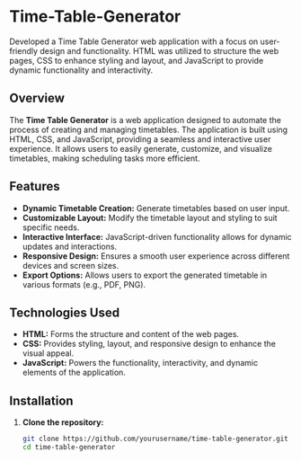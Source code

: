 # Time-Table-Generator
Developed a Time Table Generator web application with a focus on user-friendly design and functionality. HTML was utilized to structure the web pages, CSS to enhance styling and layout, and JavaScript to provide dynamic functionality and interactivity.

## Overview
The **Time Table Generator** is a web application designed to automate the process of creating and managing timetables. The application is built using HTML, CSS, and JavaScript, providing a seamless and interactive user experience. It allows users to easily generate, customize, and visualize timetables, making scheduling tasks more efficient.

## Features
- **Dynamic Timetable Creation:** Generate timetables based on user input.
- **Customizable Layout:** Modify the timetable layout and styling to suit specific needs.
- **Interactive Interface:** JavaScript-driven functionality allows for dynamic updates and interactions.
- **Responsive Design:** Ensures a smooth user experience across different devices and screen sizes.
- **Export Options:** Allows users to export the generated timetable in various formats (e.g., PDF, PNG).

## Technologies Used
- **HTML:** Forms the structure and content of the web pages.
- **CSS:** Provides styling, layout, and responsive design to enhance the visual appeal.
- **JavaScript:** Powers the functionality, interactivity, and dynamic elements of the application.

## Installation

1. **Clone the repository:**
   ```bash
   git clone https://github.com/yourusername/time-table-generator.git
   cd time-table-generator


   
